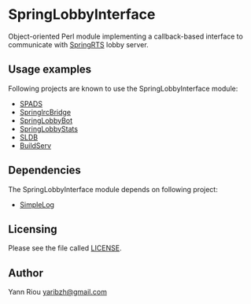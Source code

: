 SpringLobbyInterface
====================
Object-oriented Perl module implementing a callback-based interface to
communicate with [SpringRTS](http://springrts.com/) lobby server.

Usage examples
--------------
Following projects are known to use the SpringLobbyInterface module:
* [SPADS](https://github.com/Yaribz/SPADS)
* [SpringIrcBridge](https://github.com/Yaribz/SpringIrcBridge)
* [SpringLobbyBot](https://github.com/Yaribz/SpringLobbyBot)
* [SpringLobbyStats](https://github.com/Yaribz/SpringLobbyStats)
* [SLDB](https://github.com/Yaribz/SLDB)
* [BuildServ](https://github.com/Yaribz/BuildServ)

Dependencies
------------
The SpringLobbyInterface module depends on following project:
* [SimpleLog](https://github.com/Yaribz/SimpleLog)

Licensing
---------
Please see the file called [LICENSE](LICENSE).

Author
------
Yann Riou <yaribzh@gmail.com>